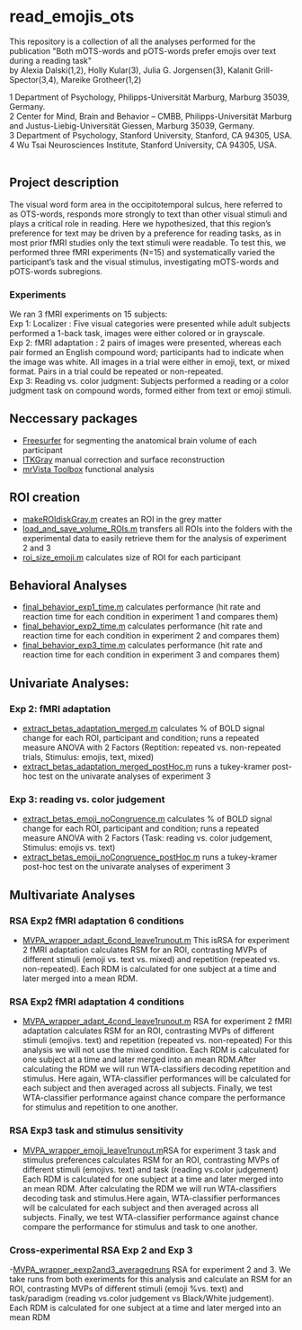 # read_emojis_ots
This repository is a collection of all the analyses performed for the publication 
"Both mOTS-words and pOTS-words prefer emojis over text during a reading task" <br />
by Alexia Dalski(1,2), Holly Kular(3), Julia G. Jorgensen(3), Kalanit Grill-Spector(3,4), Mareike Grotheer(1,2)

1 Department of Psychology, Philipps-Universität Marburg, Marburg 35039, Germany.<br />
2 Center for Mind, Brain and Behavior – CMBB, Philipps-Universität Marburg and Justus-Liebig-Universität Giessen, Marburg 35039, Germany. <br />
3 Department of Psychology, Stanford University, Stanford, CA 94305, USA.<br />
4 Wu Tsai Neurosciences Institute, Stanford University, CA 94305, USA.<br />
<br />

## Project description
The visual word form area in the occipitotemporal sulcus, here referred to as OTS-words, responds more strongly to text than other visual stimuli and plays a critical role in reading. Here we hypothesized, that this region’s preference for text may be driven by a preference for reading tasks, as in most prior fMRI studies only the text stimuli were readable. To test this, we performed three fMRI experiments (N=15) and systematically varied the participant’s task and the visual stimulus, investigating mOTS-words and pOTS-words subregions. 
### Experiments
We ran 3 fMRI experiments on 15 subjects:<br />
Exp 1: Localizer : Five visual categories were presented while adult subjects performed a 1-back task, images were either colored or in grayscale.<br />
Exp 2:  fMRI adaptation : 2 pairs of images were presented, whereas each pair formed an English compound word; participants had to indicate when the image was white. All images in a trial were either in emoji, text, or mixed format. Pairs in a trial could be repeated or non-repeated.<br />
Exp 3: Reading vs. color judgment: Subjects performed a reading or a color judgment task on compound words, formed either from text or emoji stimuli.<br />

## Neccessary packages 
- [Freesurfer](https://surfer.nmr.mgh.harvard.edu/) for segmenting the anatomical brain volume of each participant 
- [ITKGray](http://web.stanford.edu/group/vista/cgi-bin/wiki/index.php/ItkGray) manual correction and surface reconstruction 
- [mrVista Toolbox](http://github.com/vistalab) functional analysis
## ROI creation
- [makeROIdiskGray.m](https://github.com/EduNeuroLab/read_emojis_ots/blob/main/makeROIdiskGray.m) creates an ROI in the grey matter
- [load_and_save_volume_ROIs.m](https://github.com/EduNeuroLab/read_emojis_ots/blob/main/load_and_save_volume_ROIs.m) transfers all ROIs into the folders with the experimental data to easily retrieve them for the analysis of experiment 2 and 3
- [roi_size_emoji.m](https://github.com/EduNeuroLab/read_emojis_ots/blob/main/roi_size_emoji.m) calculates size of ROI for each participant

## Behavioral Analyses 
- [final_behavior_exp1_time.m](https://github.com/EduNeuroLab/read_emojis_ots/blob/main/final_behavior_exp1_time.m) calculates performance (hit rate and reaction time for each condition in experiment 1 and compares them)
- [final_behavior_exp2_time.m](https://github.com/EduNeuroLab/read_emojis_ots/blob/main/final_behavior_exp2_time.m) calculates performance (hit rate and reaction time for each condition in experiment 2 and compares them)
- [final_behavior_exp3_time.m](https://github.com/EduNeuroLab/read_emojis_ots/blob/main/final_behavior_exp2_time.m) calculates performance (hit rate and reaction time for each condition in experiment 3 and compares them)
## Univariate Analyses:
### Exp 2: fMRI adaptation
- [extract_betas_adaptation_merged.m](https://github.com/EduNeuroLab/read_emojis_ots/blob/main/extract_betas_adaptation_merged.m) calculates % of BOLD signal change for each ROI, participant and condition; runs a repeated measure ANOVA with 2 Factors (Reptition: repeated vs. non-repeated trials, Stimulus: emojis, text, mixed)
- [extract_betas_adaptation_merged_postHoc.m](https://github.com/EduNeuroLab/read_emojis_ots/blob/main/extract_betas_adaptation_merged_postHoc.m) runs a tukey-kramer post-hoc test on the univarate analyses of experiment 3 

### Exp 3: reading vs. color judgement
- [extract_betas_emoji_noCongruence.m](https://github.com/EduNeuroLab/read_emojis_ots/blob/main/extract_betas_adaptation_merged.m)
calculates % of BOLD signal change for each ROI, participant and condition; runs a repeated measure ANOVA with 2 Factors (Task: reading vs. color judgement, Stimulus: emojis vs. text)
- [extract_betas_emoji_noCongruence_postHoc.m](https://github.com/EduNeuroLab/read_emojis_ots/blob/main/extract_betas_emoji_noCongruence_postHoc.m)
runs a tukey-kramer post-hoc test on the univarate analyses of experiment 3 

## Multivariate Analyses
### RSA Exp2 fMRI adaptation 6 conditions
- [MVPA_wrapper_adapt_6cond_leave1runout.m](https://github.com/EduNeuroLab/read_emojis_ots/blob/main/MVPA_wrapper_adapt_6cond_leave1runout.asv) This isRSA for experiment 2  fMRI adaptation calculates RSM for an ROI, contrasting MVPs of different stimuli (emoji vs. text vs. mixed) and repetition (repeated vs. non-repeated). Each RDM is calculated for one subject at a time and later merged into a mean RDM.
### RSA Exp2 fMRI adaptation 4 conditions
- [MVPA_wrapper_adapt_4cond_leave1runout.m](https://github.com/EduNeuroLab/read_emojis_ots/blob/main/Mvpa_wrapper_adapt_4cond_leave1runout.asv) RSA for experiment 2  fMRI adaptation calculates RSM for an ROI, contrasting MVPs of different stimuli (emojivs. text) and repetition (repeated vs. non-repeated) 
For this analysis we will not use the mixed condition. Each RDM is calculated for one subject at a time and later merged into an mean RDM.After calculating the RDM we will run WTA-classifiers decoding repetition and stimulus. Here again, WTA-classifier performances will be calculated for each subject and then averaged across all subjects. Finally, we test WTA-classifier performance against chance compare the performance for stimulus and repetition to one another.
### RSA Exp3 task and stimulus sensitivity
- [MVPA_wrapper_emoji_leave1runout.m](https://github.com/EduNeuroLab/read_emojis_ots/blob/main/MVPA_wrapper_emoji_leave1runout.m)RSA for experiment 3  task and stimulus preferences calculates RSM for an ROI, contrasting MVPs of different stimuli (emojivs. text) and task (reading vs.color judgement) 
Each RDM is calculated for one subject at a time and later merged into an mean RDM. After calculating the RDM we will run WTA-classifiers decoding task
and stimulus.Here again, WTA-classifier performances will be calculated for each subject and then averaged across all subjects. Finally, we test WTA-classifier performance against chance compare the performance for stimulus and task to one another.
### Cross-experimental RSA Exp 2 and Exp 3
-[MVPA_wrapper_eexp2and3_averagedruns](https://github.com/EduNeuroLab/read_emojis_ots/blob/main/MVPA_wrapper_exp2and3_averageruns.m) RSA for experiment 2 and 3. We take runs from both exeriments for this analysis and calculate an RSM for an ROI, contrasting MVPs of different stimuli (emoji
%vs. text) and task/paradigm (reading vs.color judgement vs Black/White judgement). Each RDM is calculated for one subject at a time and later merged into an mean RDM
